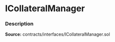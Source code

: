 # ICollateralManager

### Description <a id="description"></a>

**Source:** contracts/interfaces/ICollateralManager.sol



